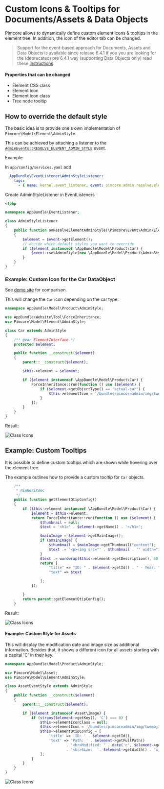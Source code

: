 # Custom Icons & Tooltips for Documents/Assets & Data Objects

Pimcore allows to dynamically define custom element icons & tooltips in the element tree. In addition, the icon of the editor tab can
be changed.

> Support for the event-based approach for Documents, Assets and Data Objects is available since release 6.4.1
> If you you are looking for the (deprecated) pre 6.4.1 way (supporting Data Objects only) read these
> [instructions](https://pimcore.com/docs/6.x/Development_Documentation/Objects/Object_Classes/Class_Settings/Custom_Icons.html).

#### Properties that can be changed
* Element CSS class
* Element icon
* Element icon class
* Tree node tooltip

## How to override the default style
 
The basic idea is to provide one's own implementation of `Pimcore\Model\Element\AdminStyle`.
 
This can be achieved by attaching a listener to the [`AdminEvents::RESOLVE_ELEMENT_ADMIN_STYLE`](https://github.com/pimcore/pimcore/blob/master/lib/Event/AdminEvents.php#L396-L407) event. 

Example:

In `app/config/services.yaml` add

```yaml
  AppBundle\EventListener\AdminStyleListener:
    tags:
      - { name: kernel.event_listener, event: pimcore.admin.resolve.elementAdminStyle, method: onResolveElementAdminStyle }

```

Create AdminStyleListener in EventListeners

```php
<?php

namespace AppBundle\EventListener;

class AdminStyleListener
{
    public function onResolveElementAdminStyle(\Pimcore\Event\Admin\ElementAdminStyleEvent $event)
    {
        $element = $event->getElement();
        // decide which default styles you want to override
        if ($element instanceof \AppBundle\Model\Product\Car) {
            $event->setAdminStyle(new \AppBundle\Model\Product\AdminStyle\Car($element));
        }
    }
}

```

 
### Example: Custom Icon for the Car DataObject

See [demo site](http://pimcore-demo-basic.pim.zone/admin/login/deeplink?object_27_folder) for comparison.

This will change the `Car` icon depending on the car type:

```php
namespace AppBundle\Model\Product\AdminStyle;

use AppBundle\Website\Tool\ForceInheritance;
use Pimcore\Model\Element\AdminStyle;

class Car extends AdminStyle
{
    /** @var ElementInterface */
    protected $element;

    public function __construct($element)
    {
        parent::__construct($element);

        $this->element = $element;

        if ($element instanceof \AppBundle\Model\Product\Car) {
            ForceInheritance::run(function () use ($element) {
                if ($element->getObjectType() == 'actual-car') {
                    $this->elementIcon = '/bundles/pimcoreadmin/img/twemoji/1f697.svg';
                }
            });
        }
    }
}
```

Result:

![Class Icons](../img/classes-icons2.png)


## Example: Custom Tooltips

It is possible to define custom tooltips which are shown while hovering over the element tree.

The example outlines how to provide a custom tooltip for `Car` objects.

```php
    /**
     * @inheritdoc
     */
    public function getElementQtipConfig()
    {
        if ($this->element instanceof \AppBundle\Model\Product\Car) {
            $element = $this->element;
            return ForceInheritance::run(function () use ($element) {
                $thumbnail = null;
                $text = '<h1>' . $element->getName() . '</h1>';

                $mainImage = $element->getMainImage();
                if ($mainImage) {
                    $thumbnail = $mainImage->getThumbnail("content");
                    $text .= '<p><img src="' . $thumbnail . '" width="150" height="150"/></p>';
                }
                $text .= wordwrap($this->element->getDescription(), 50, "<br>");
                return [
                    "title" => "ID: " . $element->getId() . " - Year: " . $element->getProductionYear(),
                    "text" => $text

                ];
            });

        }
        return parent::getElementQtipConfig();
    }
```

Result:

![Class Icons](../img/classes-icons3.png)

#### Example: Custom Style for Assets

This will display the modification date and image size as additional information. Besides that, it shows
a different icon for all assets starting with a capital 'C' in their key. 

```php
namespace AppBundle\Model\Product\AdminStyle;

use Pimcore\Model\Asset;
use Pimcore\Model\Element\AdminStyle;

class AssetEventStyle extends AdminStyle
{
    public function __construct($element)
    {
        parent::__construct($element);

        if ($element instanceof Asset\Image) {
            if (strpos($element->getKey(), 'C') === 0) {
                $this->elementIconClass = null;
                $this->elementIcon = '/bundles/pimcoreadmin/img/twemoji/1f61c.svg';
                $this->elementQtipConfig = [
                    'title' => 'ID: ' . $element->getId(),
                    'text' => 'Path: ' . $element->getFullPath()
                            . '<br>Modified: ' . date('c', $element->getModificationDate())
                            . '<br>Size:  '. $element->getWidth() . 'x' . $element->getHeight() . " px" . '</p>'
                ];
            }
        }
    }
}
```

![Class Icons](../img/asset-tree-custom-icon.png)
